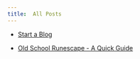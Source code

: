 ```yaml
---
title:  All Posts
---
```


- [Start a Blog](https://nurriol2.github.io/deep-learning-diary/2020/10/28/start-a-blog.html)

- [Old School Runescape - A Quick Guide](https://nurriol2.github.io/deep-learning-diary/2020/12/20/runescape-quick-guide.html)
